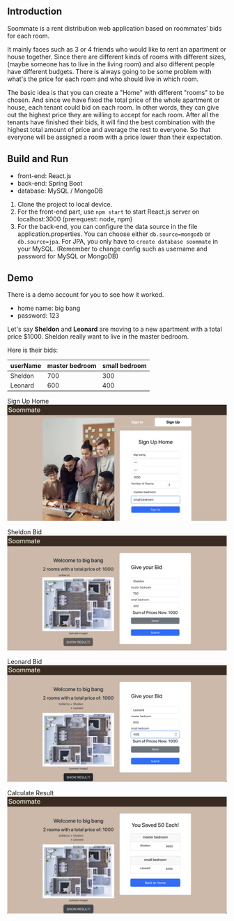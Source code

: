 ## Introduction

Soommate is a rent distribution web application based on roommates’ bids for each room.

It mainly faces such as 3 or 4 friends who would like to rent an apartment or house together. Since there are different kinds of rooms with different sizes, (maybe someone has to live in the living room) and also different people have different budgets. There is always going to be some problem with what's the price for each room and who should live in which room.

The basic idea is that you can create a "Home" with different "rooms" to be chosen. And since we have fixed the total price of the whole apartment or house, each tenant could bid on each room. In other words, they can give out the highest price they are willing to accept for each room. After all the tenants have finished their bids, it will find the best combination with the highest total amount of price and average the rest to everyone. So that everyone will be assigned a room with a price lower than their expectation.

## Build and Run

- front-end: React.js
- back-end: Spring Boot
- database: MySQL / MongoDB

1. Clone the project to local device. 
2. For the front-end part, use `npm start` to start React.js server on localhost:3000 (prerequest: node, npm)
3. For the back-end, you can configure the data source in the file application.properties. You can choose either `db.source=mongodb` or `db.source=jpa`. For JPA, you only have to `create database soommate` in your MySQL. (Remember to change config such as username and password for MySQL or MongoDB)

## Demo

There is a demo account for you to see how it worked.
- home name: big bang
- password: 123

Let's say **Sheldon** and **Leonard** are moving to a new apartment with a total price $1000. Sheldon really want to live in the master bedroom.

Here is their bids:

| userName | master bedroom | small bedroom |
|----------|----------------|---------------|
| Sheldon  | 700            | 300           |
| Leonard  | 600            | 400           |

Sign Up Home
![sign_up](materials/sign_up.png)

Sheldon Bid
![sheldon_bid](materials/sheldon_bid.png)

Leonard Bid
![leonard_bid](materials/leonard_bid.png)

Calculate Result
![calculate_result](materials/calculate_result.png)